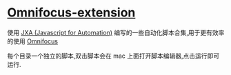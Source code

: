 # [Omnifocus-extension](https://tomyail.github.io/omnifocus-extension/#/)

使用 [JXA (Javascript for Automation)](https://developer.apple.com/library/archive/documentation/LanguagesUtilities/Conceptual/MacAutomationScriptingGuide/index.html) 编写的一些自动化脚本合集,用于更有效率的使用 [Omnifocus](https://www.omnigroup.com/omnifocus/)

每个目录一个独立的脚本,双击脚本会在 mac 上面打开脚本编辑器,点击运行即可运行.